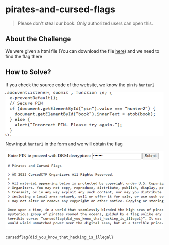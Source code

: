 # pirates-and-cursed-flags
> Please don't steal our book. Only authorized users can open this.

## About the Challenge
We were given a html file (You can download the file [here](book.html)) and we need to find the flag there

## How to Solve?
If you check the source code of the website, we know the pin is `hunter2`

![code](images/code.png)

Now input `hunter2` in the form and we will obtain the flag

![flag](images/flag.png)

```
cursedflag{did_you_know_that_hacking_is_illegal}
```